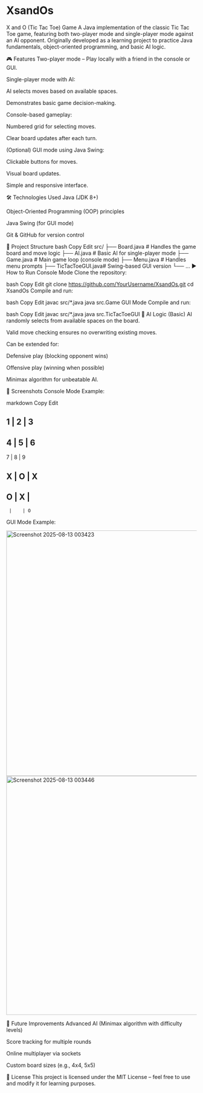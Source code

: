 # XsandOs
X and O (Tic Tac Toe) Game
A Java implementation of the classic Tic Tac Toe game, featuring both two-player mode and single-player mode against an AI opponent.
Originally developed as a learning project to practice Java fundamentals, object-oriented programming, and basic AI logic.

🎮 Features
Two-player mode – Play locally with a friend in the console or GUI.

Single-player mode with AI:

AI selects moves based on available spaces.

Demonstrates basic game decision-making.

Console-based gameplay:

Numbered grid for selecting moves.

Clear board updates after each turn.

(Optional) GUI mode using Java Swing:

Clickable buttons for moves.

Visual board updates.

Simple and responsive interface.

🛠️ Technologies Used
Java (JDK 8+)

Object-Oriented Programming (OOP) principles

Java Swing (for GUI mode)

Git & GitHub for version control

📂 Project Structure
bash
Copy
Edit
src/
 ├── Board.java       # Handles the game board and move logic
 ├── AI.java          # Basic AI for single-player mode
 ├── Game.java        # Main game loop (console mode)
 ├── Menu.java        # Handles menu prompts
 ├── TicTacToeGUI.java# Swing-based GUI version
 └── ...
▶️ How to Run
Console Mode
Clone the repository:

bash
Copy
Edit
git clone https://github.com/YourUsername/XsandOs.git
cd XsandOs
Compile and run:

bash
Copy
Edit
javac src/*.java
java src.Game
GUI Mode
Compile and run:

bash
Copy
Edit
javac src/*.java
java src.TicTacToeGUI
🧠 AI Logic (Basic)
AI randomly selects from available spaces on the board.

Valid move checking ensures no overwriting existing moves.

Can be extended for:

Defensive play (blocking opponent wins)

Offensive play (winning when possible)

Minimax algorithm for unbeatable AI.

📸 Screenshots
Console Mode Example:

markdown
Copy
Edit


1  | 2  | 3
------------
4  | 5  | 6
------------
  7 | 8  | 9

X  | O  | X
------------
O  | X  |  
------------
     |    | O

   
GUI Mode Example:







<img width="549" height="647" alt="Screenshot 2025-08-13 003423" src="https://github.com/user-attachments/assets/b27e84ce-c5b7-4550-8198-9c25e29d7944" />



<img width="530" height="630" alt="Screenshot 2025-08-13 003446" src="https://github.com/user-attachments/assets/86148a88-f57b-4f03-b28a-22c135ed51b0" />


🚀 Future Improvements
Advanced AI (Minimax algorithm with difficulty levels)

Score tracking for multiple rounds

Online multiplayer via sockets

Custom board sizes (e.g., 4x4, 5x5)

📜 License
This project is licensed under the MIT License – feel free to use and modify it for learning purposes.
